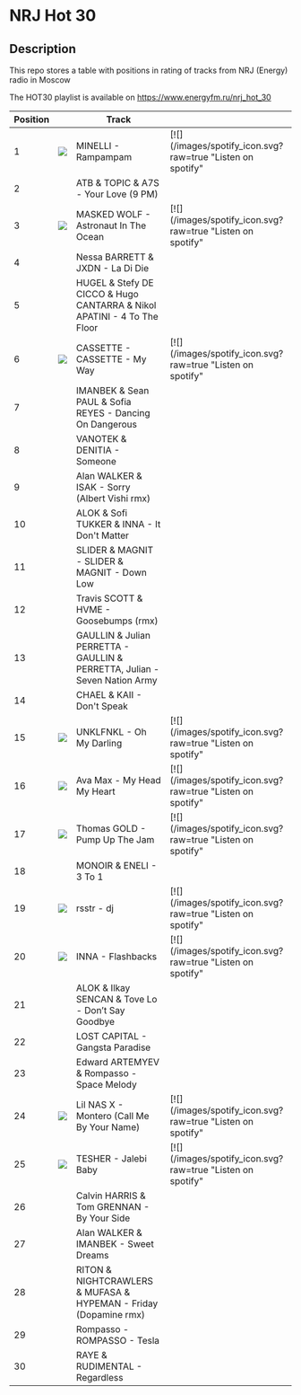 # NRJ Hot 30

## Description

This repo stores a table with positions in rating of tracks from NRJ (Energy) radio in Moscow

The HOT30 playlist is available on https://www.energyfm.ru/nrj_hot_30


|Position||Track||
|---|---|--------|---|
|1|![](https://i.scdn.co/image/ab67616d000048518c5404b18e771554b03ac25d)|MINELLI - Rampampam|[![](/images/spotify_icon.svg?raw=true "Listen on spotify" | width=30%)](https://open.spotify.com/track/0e3CM2Fm4cpDtxjzYkdLAr)|
|2| |ATB & TOPIC & A7S - Your Love (9 PM)| |
|3|![](https://i.scdn.co/image/ab67616d0000485184350b406522fc53c1b2a621)|MASKED WOLF - Astronaut In The Ocean|[![](/images/spotify_icon.svg?raw=true "Listen on spotify" | width=30%)](https://open.spotify.com/track/3Ofmpyhv5UAQ70mENzB277)|
|4| |Nessa BARRETT & JXDN - La Di Die| |
|5| |HUGEL & Stefy DE CICCO & Hugo CANTARRA & Nikol APATINI - 4 To The Floor| |
|6|![](https://i.scdn.co/image/ab67616d00004851ad3e41cac8ba2744f7c65298)|CASSETTE - CASSETTE - My Way|[![](/images/spotify_icon.svg?raw=true "Listen on spotify" | width=30%)](https://open.spotify.com/track/0apbp87wAygaNTpkqFBbZ6)|
|7| |IMANBEK & Sean PAUL & Sofia REYES - Dancing On Dangerous| |
|8| |VANOTEK & DENITIA - Someone| |
|9| |Alan WALKER & ISAK - Sorry (Albert Vishi rmx)| |
|10| |ALOK & Sofi TUKKER & INNA - It Don't Matter| |
|11| |SLIDER & MAGNIT - SLIDER & MAGNIT - Down Low| |
|12| |Travis SCOTT & HVME - Goosebumps (rmx)| |
|13| |GAULLIN & Julian PERRETTA - GAULLIN & PERRETTA, Julian - Seven Nation Army| |
|14| |CHAEL & KAII - Don't Speak| |
|15|![](https://i.scdn.co/image/ab67616d00004851b326659fee99b65e4a55c8d2)|UNKLFNKL - Oh My Darling|[![](/images/spotify_icon.svg?raw=true "Listen on spotify" | width=30%)](https://open.spotify.com/track/7r9iy7fsHvPU2qkjhUedFC)|
|16|![](https://i.scdn.co/image/ab67616d000048519a95e89d24214b94de36ccf7)|Ava Max - My Head My Heart|[![](/images/spotify_icon.svg?raw=true "Listen on spotify" | width=30%)](https://open.spotify.com/track/1KixkQVDUHggZMU9dUobgm)|
|17|![](https://i.scdn.co/image/ab67616d000048513dc6afb0beca60f516a2ce1f)|Thomas GOLD - Pump Up The Jam|[![](/images/spotify_icon.svg?raw=true "Listen on spotify" | width=30%)](https://open.spotify.com/track/3zuz9LGui8vDo0IXRjshK9)|
|18| |MONOIR & ENELI - 3 To 1| |
|19|![](https://i.scdn.co/image/ab67616d00004851ef7571a9ebc06774f1d93654)|rsstr - dj|[![](/images/spotify_icon.svg?raw=true "Listen on spotify" | width=30%)](https://open.spotify.com/track/2JEQdvZ3sll54FKPmavrg9)|
|20|![](https://i.scdn.co/image/ab67616d00004851750b7abed892c0d26b439e02)|INNA - Flashbacks|[![](/images/spotify_icon.svg?raw=true "Listen on spotify" | width=30%)](https://open.spotify.com/track/34MPH8yqHZhPqn9NfL2J1U)|
|21| |ALOK & Ilkay SENCAN & Tove Lo - Don’t Say Goodbye| |
|22| |LOST CAPITAL - Gangsta Paradise| |
|23| |Edward ARTEMYEV & Rompasso - Space Melody| |
|24|![](https://i.scdn.co/image/ab67616d00004851664034dd80e91b28f773598d)|Lil NAS X - Montero (Call Me By Your Name)|[![](/images/spotify_icon.svg?raw=true "Listen on spotify" | width=30%)](https://open.spotify.com/track/67BtfxlNbhBmCDR2L2l8qd)|
|25|![](https://i.scdn.co/image/ab67616d0000485158ad3c6d598cb14b31c334dc)|TESHER - Jalebi Baby|[![](/images/spotify_icon.svg?raw=true "Listen on spotify" | width=30%)](https://open.spotify.com/track/6GKGoi0FHzldk1ZRQoV1fv)|
|26| |Calvin HARRIS & Tom GRENNAN - By Your Side| |
|27| |Alan WALKER & IMANBEK - Sweet Dreams| |
|28| |RITON & NIGHTCRAWLERS & MUFASA & HYPEMAN - Friday (Dopamine rmx)| |
|29| |Rompasso - ROMPASSO - Tesla| |
|30| |RAYE & RUDIMENTAL - Regardless| |
